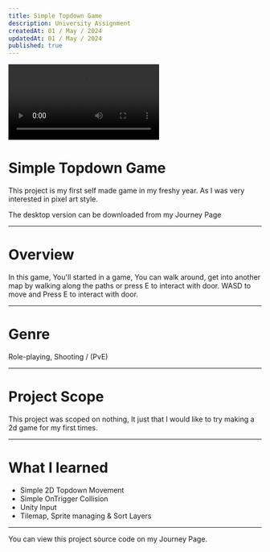 ```yaml
---
title: Simple Topdown Game
description: University Assignment
createdAt: 01 / May / 2024
updatedAt: 01 / May / 2024
published: true
---
```

<video source src="https://torukun.imgix.net/My%20First%20Game(Reduced).mp4" autoplay loop></video>

# Simple Topdown Game
This project is my first self made game in my freshy year. As I was very interested in pixel art style.

The desktop version can be downloaded from my Journey Page

---

# Overview
In this game, You'll started in a game, You can walk around, get into another map by walking along the paths or press E to interact with door.
WASD to move and Press E to interact with door.

---

# Genre
Role-playing, Shooting / (PvE)

---

# Project Scope
This project was scoped on nothing, It just that I would like to try making a 2d game for my first times.

---

# What I learned
- Simple 2D Topdown Movement
- Simple OnTrigger Collision
- Unity Input
- Tilemap, Sprite managing & Sort Layers

---

You can view this project source code on my Journey Page.